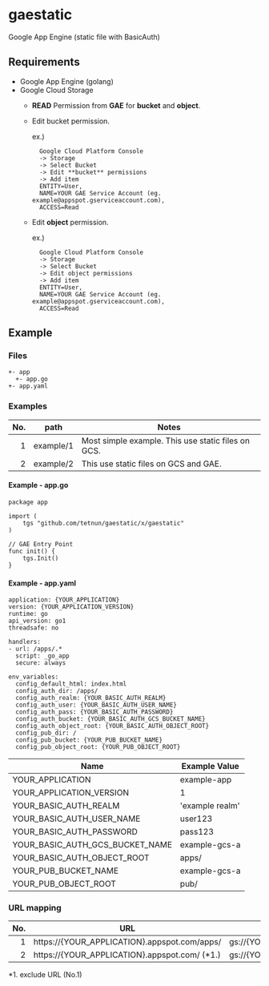 # gaestatic
Google App Engine (static file with BasicAuth)

## Requirements

* Google App Engine (golang)
* Google Cloud Storage
    * **READ** Permission from **GAE** for **bucket** and **object**.
    * Edit bucket permission.

        ex.)
    
            Google Cloud Platform Console
            -> Storage
            -> Select Bucket
            -> Edit **bucket** permissions
            -> Add item
            ENTITY=User,
            NAME=YOUR GAE Service Account (eg. example@appspot.gserviceaccount.com),
            ACCESS=Read
        
    * Edit **object** permission.

        ex.)
    
            Google Cloud Platform Console
            -> Storage
            -> Select Bucket
            -> Edit object permissions
            -> Add item
            ENTITY=User,
            NAME=YOUR GAE Service Account (eg. example@appspot.gserviceaccount.com),
            ACCESS=Read
        
    
## Example

### Files

```
+- app
  +- app.go
+- app.yaml
```

### Examples

| No. | path | Notes |
| --: | --- | --- |
| 1 | example/1 | Most simple example. This use static files on GCS. | 
| 2 | example/2 | This use static files on GCS and GAE. |

#### Example - app.go

```
package app

import (
    tgs "github.com/tetnun/gaestatic/x/gaestatic"
)

// GAE Entry Point
func init() {
    tgs.Init()
}
```

#### Example - app.yaml

```
application: {YOUR_APPLICATION}
version: {YOUR_APPLICATION_VERSION}
runtime: go
api_version: go1
threadsafe: no

handlers:
- url: /apps/.*
  script: _go_app
  secure: always

env_variables:
  config_default_html: index.html
  config_auth_dir: /apps/
  config_auth_realm: {YOUR_BASIC_AUTH_REALM}
  config_auth_user: {YOUR_BASIC_AUTH_USER_NAME}
  config_auth_pass: {YOUR_BASIC_AUTH_PASSWORD}
  config_auth_bucket: {YOUR_BASIC_AUTH_GCS_BUCKET_NAME}
  config_auth_object_root: {YOUR_BASIC_AUTH_OBJECT_ROOT}
  config_pub_dir: /
  config_pub_bucket: {YOUR_PUB_BUCKET_NAME}
  config_pub_object_root: {YOUR_PUB_OBJECT_ROOT}
```

| Name | Example Value |
| --- | --- |
| YOUR_APPLICATION | example-app |
| YOUR_APPLICATION_VERSION | 1 |
| YOUR_BASIC_AUTH_REALM | 'example realm' |
| YOUR_BASIC_AUTH_USER_NAME | user123 |
| YOUR_BASIC_AUTH_PASSWORD | pass123 |
| YOUR_BASIC_AUTH_GCS_BUCKET_NAME | example-gcs-a |
| YOUR_BASIC_AUTH_OBJECT_ROOT | apps/ |
| YOUR_PUB_BUCKET_NAME | example-gcs-a |
| YOUR_PUB_OBJECT_ROOT | pub/ |

### URL mapping

| No.| URL | Local Location |
| --: | --- | --- |
| 1 | https://{YOUR_APPLICATION}.appspot.com/apps/ | gs://{YOUR_BASIC_AUTH_GCS_BUCKET_NAME}/{YOUR_BASIC_AUTH_OBJECT_ROOT} |
| 2 | https://{YOUR_APPLICATION}.appspot.com/ (\*1.)| gs://{YOUR_PUB_BUCKET_NAME}/{YOUR_PUB_OBJECT_ROOT} |

*1. exclude URL (No.1)




